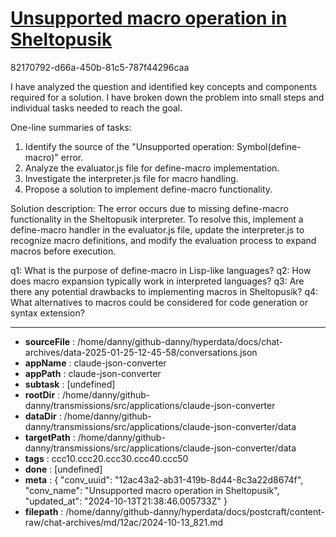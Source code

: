 # [Unsupported macro operation in Sheltopusik](https://claude.ai/chat/12ac43a2-ab31-419b-8d44-8c3a22d8674f)

82170792-d66a-450b-81c5-787f44296caa

 I have analyzed the question and identified key concepts and components required for a solution. I have broken down the problem into small steps and individual tasks needed to reach the goal.

One-line summaries of tasks:
1. Identify the source of the "Unsupported operation: Symbol(define-macro)" error.
2. Analyze the evaluator.js file for define-macro implementation.
3. Investigate the interpreter.js file for macro handling.
4. Propose a solution to implement define-macro functionality.

Solution description:
The error occurs due to missing define-macro functionality in the Sheltopusik interpreter. To resolve this, implement a define-macro handler in the evaluator.js file, update the interpreter.js to recognize macro definitions, and modify the evaluation process to expand macros before execution.

q1: What is the purpose of define-macro in Lisp-like languages?
q2: How does macro expansion typically work in interpreted languages?
q3: Are there any potential drawbacks to implementing macros in Sheltopusik?
q4: What alternatives to macros could be considered for code generation or syntax extension?

---

* **sourceFile** : /home/danny/github-danny/hyperdata/docs/chat-archives/data-2025-01-25-12-45-58/conversations.json
* **appName** : claude-json-converter
* **appPath** : claude-json-converter
* **subtask** : [undefined]
* **rootDir** : /home/danny/github-danny/transmissions/src/applications/claude-json-converter
* **dataDir** : /home/danny/github-danny/transmissions/src/applications/claude-json-converter/data
* **targetPath** : /home/danny/github-danny/transmissions/src/applications/claude-json-converter/data
* **tags** : ccc10.ccc20.ccc30.ccc40.ccc50
* **done** : [undefined]
* **meta** : {
  "conv_uuid": "12ac43a2-ab31-419b-8d44-8c3a22d8674f",
  "conv_name": "Unsupported macro operation in Sheltopusik",
  "updated_at": "2024-10-13T21:38:46.005733Z"
}
* **filepath** : /home/danny/github-danny/hyperdata/docs/postcraft/content-raw/chat-archives/md/12ac/2024-10-13_821.md